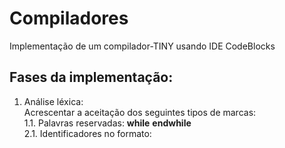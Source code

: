# Compiladores
Implementação de um compilador-TINY usando IDE CodeBlocks

## Fases da implementação:
1. Análise léxica: <br>  Acrescentar a aceitação dos seguintes tipos de marcas:  
  1.1. Palavras reservadas: **while** **endwhile**  
  2.1. Identificadores no formato:  
